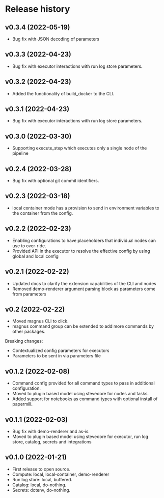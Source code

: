 # Release history

## v0.3.4 (2022-05-19)

- Bug fix with JSON decoding of parameters

## v0.3.3 (2022-04-23)

- Bug fix with executor interactions with run log store parameters.

## v0.3.2 (2022-04-23)

- Added the functionality of build_docker to the CLI.

## v0.3.1 (2022-04-23)

- Bug fix with executor interactions with run log store parameters.

## v0.3.0 (2022-03-30)

- Supporting execute_step which executes only a single node of the pipeline

## v0.2.4 (2022-03-28)

- Bug fix with optional git commit identifiers.


## v0.2.3 (2022-03-18)

- local container mode has a provision to send in environment variables to the container from the config.

## v0.2.2 (2022-02-23)

- Enabling configurations to have placeholders that individual nodes can use to over-ride.
- Provided API in the executor to resolve the effective config by using global and local config

## v0.2.1 (2022-02-22)

- Updated docs to clarify the extension capabilities of the CLI and nodes
- Removed demo-renderer argument parsing block as parameters come from parameters

## v0.2 (2022-02-22)

- Moved magnus CLI to click.
- magnus command group can be extended to add more commands by other packages.

Breaking changes:

- Contextualized config parameters for executors
- Parameters to be sent in via parameters file

## v0.1.2 (2022-02-08)

- Command config provided for all command types to pass in additional configuration.
- Moved to plugin based model using stevedore for nodes and tasks.
- Added support for notebooks as command types with optional install of papermill.

## v0.1.1 (2022-02-03)

- Bug fix with demo-renderer and as-is
- Moved to plugin based model using stevedore for executor, run log store, catalog, secrets and integrations

## v0.1.0 (2022-01-21)

- First release to open source.
- Compute: local, local-container, demo-renderer
- Run log store: local, buffered.
- Catalog: local, do-nothing.
- Secrets: dotenv, do-nothing.
